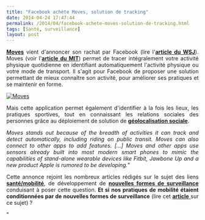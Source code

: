 ```yaml
---
title: "Facebook achète Moves, solution de tracking"
date: 2014-04-24 17:47:44
permalink: /2014/04/facebook-achete-moves-solution-de-tracking.html
tags: [Santé, surveillance]
layout: post
---
```


<p style="text-align: justify"><a href="http://www.moves-app.com/" target="_blank"><strong>Moves</strong></a> vient d'annoncer son rachat par Facebook (lire l'<a href="http://blogs.wsj.com/digits/2014/04/24/with-app-acquisition-facebook-enters-fitness-tracking-market/" target="_blank"><strong>article du WSJ</strong></a>). Moves (voir l'<a href="http://www.technologyreview.com/news/510491/every-step-you-take-tracked-automatically/" target="_blank"><strong>article du MIT</strong></a>) permet de tracer intégralement votre activité physique quotidienne en identifiant automatiquement l'activité physique ou votre mode de transport. Il s'agit pour Facebook de proposer une solution permettant de mieux connaître son activité, pour améliorer ses pratiques et se maintenir en forme. </p> <p style="text-align: justify"><a class="asset-img-link" href="https://gabrielplassat.github.io/transportsdufutur/wp-content/uploads/sites/6/old/6a0120a66d2ad4970b01a511a81817970c-pi.jpg"><img alt="Moves" border="0" class="asset  asset-image at-xid-6a0120a66d2ad4970b01a511a81817970c image-full img-responsive" src="/wp-content/uploads/sites/6/old/6a0120a66d2ad4970b01a511a81817970c-800wi.jpg" title="Moves" /></a></p> <p style="text-align: justify">Mais cette application permet également d'identifier à la fois les lieux, les pratiques sportives, tout en connaissant les relations sociales des personnes grâce au déploiement de solution de <a href="http://www.lefigaro.fr/secteur/high-tech/2014/04/18/01007-20140418ARTFIG00265-facebook-se-lance-dans-la-geolocalisation-sociale.php" target="_blank"><strong>géolocalisation sociale</strong></a>.</p>  <!--more-->  <p style="text-align: justify"><em>Moves stands out because of the breadth of activities it can track and detect automatically, including riding on public transit. Moves can also connect to other apps to add features. [...] Moves and other apps use sensors already built into most modern smart phones to mimic the capabilities of stand-alone wearable devices like Fitbit, Jawbone Up and a new product Apple is rumored to be developing.</em>"</p> <p style="text-align: justify">Cette annonce rejoint les nombreux articles rédigés sur le sujet des liens <a href="https://gabrielplassat.github.io/transportsdufutur/?s=sante" target="_blank"><strong>santé/mobilité</strong></a>, de développement de <a href="https://gabrielplassat.github.io/transportsdufutur/?s=surveillance" target="_blank"><strong>nouvelles formes de surveillance</strong></a> conduisant à poser cette question. <strong>Et si nos pratiques de mobilité étaient conditionnées par de nouvelles formes de surveillance</strong> (lire cet <a href="https://gabrielplassat.github.io/transportsdufutur/2013/08/les-technologies-de-surveillance-vont-structurer-nos-pratiques-de-mobilites.html" target="_blank"><strong>article</strong> </a>sur ce sujet) ?</p>"
